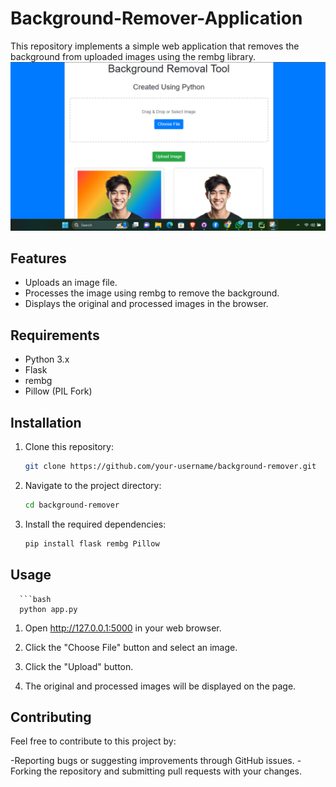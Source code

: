 # Background-Remover-Application

This repository implements a simple web application that removes the background from uploaded images using the rembg library.
![Background Remover](https://github.com/BK-KAVIYA/BackgroundRemover/blob/main/thum2.png)

## Features
- Uploads an image file.
- Processes the image using rembg to remove the background.
- Displays the original and processed images in the browser.

## Requirements
- Python 3.x
- Flask
- rembg
- Pillow (PIL Fork)

## Installation
1. Clone this repository:
   ```bash
   git clone https://github.com/your-username/background-remover.git
2. Navigate to the project directory:
   ```bash
   cd background-remover
3. Install the required dependencies:
   ```bash
   pip install flask rembg Pillow

## Usage

      ```bash
      python app.py

1. Open http://127.0.0.1:5000 in your web browser.

2. Click the "Choose File" button and select an image.

3. Click the "Upload" button.

4. The original and processed images will be displayed on the page.

## Contributing

Feel free to contribute to this project by:

-Reporting bugs or suggesting improvements through GitHub issues.
-Forking the repository and submitting pull requests with your changes.


